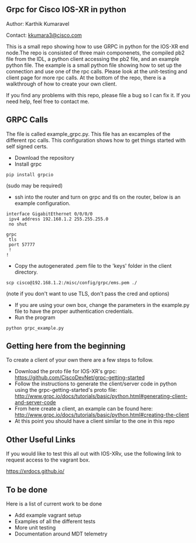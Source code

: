 Grpc for Cisco IOS-XR in python
--
Author: Karthik Kumaravel

Contact: kkumara3@cisco.com

This is a small repo showing how to use GRPC in python for the IOS-XR end node.The repo is consisted of three main componenets, the compiled pb2 file from the IDL, a python client accessing the pb2 file, and an example python file. The example is a small python file showing how to set up the connection and use one of the rpc calls. Please look at the unit-testing and client page for more rpc calls. At the bottom of the repo, there is a walkthrough of how to create your own client. 

If you find any problems with this repo, please file a bug so I can fix it. If you need help, feel free to contact me. 


GRPC Calls
--
The file is called example_grpc.py. This file has an excamples of the different rpc calls. This configuration shows how to get things started with self signed certs.

- Download the repository
- Install grpc

```
pip install grpcio
```
(sudo may be required)
- ssh into the router and turn on grpc and tls on the router, below is an example configuration.

```
interface GigabitEthernet 0/0/0/0
 ipv4 address 192.168.1.2 255.255.255.0
 no shut

grpc
 tls
 port 57777
 !
!
```

- Copy the autogenerated .pem file to the 'keys' folder in the client directory.

```
scp cisco@192.168.1.2:/misc/config/grpc/ems.pem ./
```

(note if you don't want to use TLS, don't pass the cred and options)

- If you are using your own box, change the parameters in the example.py file to have the proper authentication credentials.
- Run the program

```
python grpc_example.py
```

Getting here from the beginning
--
To create a client of your own there are a few steps to follow.

- Download the proto file for IOS-XR's grpc: https://github.com/CiscoDevNet/grpc-getting-started
- Follow the instructions to generate the client/server code in python using the grpc-getting-started's proto file: http://www.grpc.io/docs/tutorials/basic/python.html#generating-client-and-server-code
- From here create a client, an example can be found here: http://www.grpc.io/docs/tutorials/basic/python.html#creating-the-client
 -  At this point you should have a client similar to the one in this repo

Other Useful Links
--
If you would like to test this all out with IOS-XRv, use the following link to request access to the vagrant box.

https://xrdocs.github.io/

To be done
--
Here is a list of current work to be done
- Add example vagrant setup
- Examples of all the different tests
- More unit testing
- Documentation around MDT telemetry
